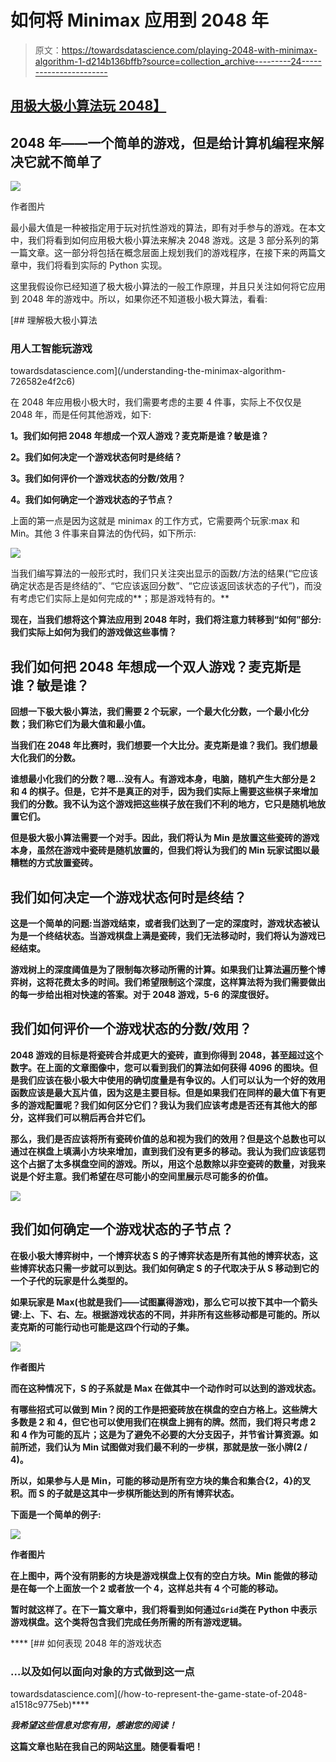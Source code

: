 # 如何将 Minimax 应用到 2048 年

> 原文：<https://towardsdatascience.com/playing-2048-with-minimax-algorithm-1-d214b136bffb?source=collection_archive---------24----------------------->

## [用极大极小算法玩 2048】](https://towardsdatascience.com/tagged/playing-2048-with-minimax)

## 2048 年——一个简单的游戏，但是给计算机编程来解决它就不简单了

![](img/c9fd8e1df10c8f522582ed92dfe63956.png)

作者图片

最小最大值是一种被指定用于玩对抗性游戏的算法，即有对手参与的游戏。在本文中，我们将看到如何应用极大极小算法来解决 2048 游戏。这是 3 部分系列的第一篇文章。这一部分将包括在概念层面上规划我们的游戏程序，在接下来的两篇文章中，我们将看到实际的 Python 实现。

这里我假设你已经知道了极大极小算法的一般工作原理，并且只关注如何将它应用到 2048 年的游戏中。所以，如果你还不知道极小极大算法，看看:

[](/understanding-the-minimax-algorithm-726582e4f2c6) [## 理解极大极小算法

### 用人工智能玩游戏

towardsdatascience.com](/understanding-the-minimax-algorithm-726582e4f2c6) 

在 2048 年应用极小极大时，我们需要考虑的主要 4 件事，实际上不仅仅是 2048 年，而是任何其他游戏，如下:

**1。我们如何把 2048 年想成一个双人游戏？麦克斯是谁？敏是谁？**

**2。我们如何决定一个游戏状态何时是终结？**

**3。我们如何评价一个游戏状态的分数/效用？**

**4。我们如何确定一个游戏状态的子节点？**

上面的第一点是因为这就是 minimax 的工作方式，它需要两个玩家:max 和 Min。其他 3 件事来自算法的伪代码，如下所示:

![](img/1d13d89bc487c9032ba26580f2b79e2c.png)

当我们编写算法的一般形式时，我们只关注突出显示的函数/方法的结果(“它应该确定状态是否是终结的”、“它应该返回分数”、“它应该返回该状态的子代”)，而没有考虑它们实际上是如何完成的**；那是游戏特有的。**

**现在，当我们想将这个算法应用到 2048 年时，我们将注意力转移到“如何”**部分:我们实际上如何为我们的游戏做这些事情？****

## ****我们如何把 2048 年想成一个双人游戏？麦克斯是谁？敏是谁？****

****回想一下极大极小算法，我们需要 2 个玩家，一个最大化分数，一个最小化分数；我们称它们为最大值和最小值。****

****当我们在 2048 年比赛时，我们想要一个大比分。麦克斯是谁？我们。我们想最大化我们的分数。****

****谁想最小化我们的分数？嗯…没有人。有游戏本身，电脑，随机产生大部分是 2 和 4 的棋子。但是，它并不是真正的对手，因为我们实际上需要这些棋子来增加我们的分数。我不认为这个游戏把这些棋子放在我们不利的地方，它只是随机地放置它们。****

****但是极大极小算法需要一个对手。因此，我们将认为 Min 是放置这些瓷砖的游戏本身，虽然在游戏中瓷砖是随机放置的，但我们将认为我们的 Min 玩家试图以最糟糕的方式放置瓷砖。****

## ****我们如何决定一个游戏状态何时是终结？****

****这是一个简单的问题:当游戏结束，或者我们达到了一定的深度时，游戏状态被认为是一个终结状态。当游戏棋盘上满是瓷砖，我们无法移动时，我们将认为游戏已经结束。****

****游戏树上的深度阈值是为了限制每次移动所需的计算。如果我们让算法遍历整个博弈树，这将花费太多的时间。我们希望限制这个深度，这样算法将为我们需要做出的每一步给出相对快速的答案。对于 2048 游戏，5-6 的深度很好。****

## ****我们如何评价一个游戏状态的分数/效用？****

****2048 游戏的目标是将瓷砖合并成更大的瓷砖，直到你得到 2048，甚至超过这个数字。在上面的文章图像中，您可以看到我们的算法如何获得 4096 的图块。但是我们应该在极小极大中使用的确切度量是有争议的。人们可以认为一个好的效用函数应该是最大瓦片值，因为这是主要目标。但是如果我们在同样的最大值下有更多的游戏配置呢？我们如何区分它们？我认为我们应该考虑是否还有其他大的部分，这样我们可以稍后再合并它们。****

****那么，我们是否应该将所有瓷砖价值的总和视为我们的效用？但是这个总数也可以通过在棋盘上填满小方块来增加，直到我们没有更多的移动。我认为我们应该惩罚这个占据了太多棋盘空间的游戏。所以，用这个总数除以非空瓷砖的数量，对我来说是个好主意。我们希望在尽可能小的空间里展示尽可能多的价值。****

****![](img/eda3e1fb3695804985646c000c052fcc.png)****

## ****我们如何确定一个游戏状态的子节点？****

****在极小极大博弈树中，一个博弈状态 S 的子博弈状态是所有其他的博弈状态，这些博弈状态只需一步就可以到达。我们如何确定 S 的子代取决于从 S 移动到它的一个子代的玩家是什么类型的。****

****如果玩家是 Max(也就是我们——试图赢得游戏)，那么它可以按下其中一个箭头键:上、下、右、左。根据游戏状态的不同，并非所有这些移动都是可能的。所以麦克斯的可能行动也可能是这四个行动的子集。****

****![](img/c8e5564fdc68e0dba34eebdcfe049db5.png)****

****作者图片****

****而在这种情况下，S 的子系就是 Max 在做其中一个动作时可以达到的游戏状态。****

****有哪些招式可以做到 Min？闵的工作是把瓷砖放在棋盘的空白方格上。这些牌大多数是 2 和 4，但它也可以使用我们在棋盘上拥有的牌。然而，我们将只考虑 2 和 4 作为可能的瓦片；这是为了避免不必要的大分支因子，并节省计算资源。如前所述，我们认为 Min 试图做对我们最不利的一步棋，那就是放一张小牌(2 / 4)。****

****所以，如果参与人是 Min，可能的移动是所有空方块的集合和集合{2，4}的叉积。而 S 的子就是这其中一步棋所能达到的所有博弈状态。****

****下面是一个简单的例子:****

****![](img/b2150b334f70cbfd1fd33eab6f44fadd.png)****

****作者图片****

****在上图中，两个没有阴影的方块是游戏棋盘上仅有的空白方块。Min 能做的移动是在每一个上面放一个 2 或者放一个 4，这样总共有 4 个可能的移动。****

****暂时就这样了。在下一篇文章中，我们将看到如何通过`Grid`类在 Python 中表示游戏棋盘。这个类将包含我们完成任务所需的所有游戏逻辑。****

****[](/how-to-represent-the-game-state-of-2048-a1518c9775eb) [## 如何表现 2048 年的游戏状态

### …以及如何以面向对象的方式做到这一点

towardsdatascience.com](/how-to-represent-the-game-state-of-2048-a1518c9775eb)**** 

*****我希望这些信息对您有用，感谢您的阅读！*****

****这篇文章也贴在我自己的网站[这里](https://www.nablasquared.com/how-to-apply-minimax-to-2048/)。随便看看吧！****